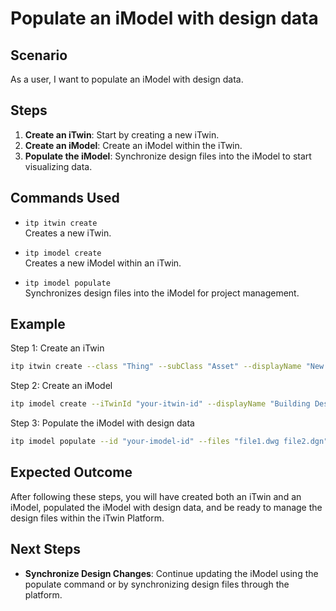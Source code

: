 # Populate an iModel with design data

## Scenario

As a user, I want to populate an iModel with design data.

## Steps

1. **Create an iTwin**: Start by creating a new iTwin.
2. **Create an iModel**: Create an iModel within the iTwin.
3. **Populate the iModel**: Synchronize design files into the iModel to start visualizing data.

## Commands Used

- `itp itwin create`  
  Creates a new iTwin.

- `itp imodel create`  
  Creates a new iModel within an iTwin.

- `itp imodel populate`  
  Synchronizes design files into the iModel for project management.

## Example

Step 1: Create an iTwin
```bash
itp itwin create --class "Thing" --subClass "Asset" --displayName "New Infrastructure Project" --description "iTwin of new infrastructure project"
```

Step 2: Create an iModel
```bash
itp imodel create --iTwinId "your-itwin-id" --displayName "Building Design" --description "Design data for the new building"
```

Step 3: Populate the iModel with design data
```bash
itp imodel populate --id "your-imodel-id" --files "file1.dwg file2.dgn" --connectorTypes "DWG CIVIL"
```

## Expected Outcome

After following these steps, you will have created both an iTwin and an iModel, populated the iModel with design data, and be ready to manage the design files within the iTwin Platform.

## Next Steps

- **Synchronize Design Changes**: Continue updating the iModel using the populate command or by synchronizing design files through the platform.
